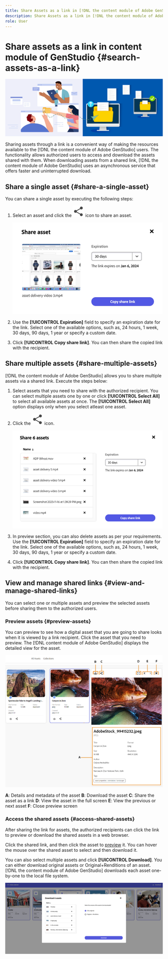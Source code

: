 ```yaml
---
title: Share Assets as a link in [!DNL the content module of Adobe GenStudio]
description: Share Assets as a link in [!DNL the content module of Adobe GenStudio]
role: User
---
```


# Share assets as a link in content module of GenStudio {#search-assets-as-a-link}

![Share assets banner image](assets/share-assets-banner.png)

Sharing assets through a link is a convenient way of making the resources available to the [!DNL the content module of Adobe GenStudio] users. The functionality allows authorized users to access and download the assets shared with them. When downloading assets from a shared link, [!DNL the content module of Adobe GenStudio] uses an asynchronous service that offers faster and uninterrupted download.

## Share a single asset {#share-a-single-asset}

You can share a single asset by executing the following steps: 

1. Select an asset and click the ![share icon](assets/share.svg) icon to share an asset. 

    ![Sharing single asset](assets/sharing-single-asset.png)

1. Use the **[!UICONTROL Expiration]** field to specify an expiration date for the link. Select one of the available options, such as, 24 hours, 1 week, 30 days, 90 days, 1 year or specify a custom date.  

1. Click **[!UICONTROL Copy share link]**. You can then share the copied link with the recipient.
 
## Share multiple assets {#share-multiple-assets}

[!DNL the content module of Adobe GenStudio] allows you to share multiple assets via a shared link. Execute the steps below: 

1. Select assets that you need to share with the authorized recipient. You can select multiple assets one by one or click **[!UICONTROL Select All]** to select all available assets at once. The **[!UICONTROL Select All]** option displays only when you select atleast one asset.

1. Click the ![share icon](assets/share.svg) icon. 

    ![Sharing multiple assets](assets/sharing-multiple-assets.png)

1. In preview section, you can also delete assets as per your requirements. Use the **[!UICONTROL Expiration]** field to specify an expiration date for the link. Select one of the available options, such as, 24 hours, 1 week, 30 days, 90 days, 1 year or specify a custom date.  

1. Click **[!UICONTROL Copy share link]**. You can then share the copied link with the recipient. 

## View and manage shared links {#view-and-manage-shared-links}

You can select one or multiple assets and preview the selected assets before sharing them to the authorized users. 

### Preview assets {#preview-assets}

You can preview to see how a digital asset that you are going to share looks when it is viewed by a link recipient. Click the asset that you need to preview. The [!DNL content module of Adobe GenStudio] displays the detailed view for the asset. 

![Asset details](assets/view-asset.jpg)

**A**: Details and metadata of the asset **B**: Download the asset **C**: Share the asset as a link **D**: View the asset in the full screen **E**: View the previous or next asset **F**: Close preview screen  

### Access the shared assets {#access-shared-assets}

After sharing the link for assets, the authorized recipients can click the link to preview or download the shared assets in a web browser. 

Click the shared link, and then click the asset to [preview](#preview-assets) it. You can hover the mouse over the shared asset to select and then download it.  

You can also select multiple assets and click **[!UICONTROL Download]**. You can either download original assets or Original+Renditions of an asset. [!DNL the content module of Adobe GenStudio] downloads each asset one-by-one to the local file system.

![Access shared assets](assets/access-shared-assets.png)
